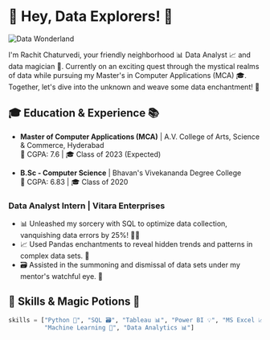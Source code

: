 # 🌟 Hey, Data Explorers! 👋

![Data Wonderland](https://media.giphy.com/media/3oEjHP1rzsUz7H5G2U/giphy.gif)

I'm Rachit Chaturvedi, your friendly neighborhood 📊 Data Analyst 📈 and data magician 🔮. Currently on an exciting quest through the mystical realms of data while pursuing my Master's in Computer Applications (MCA) 🎓. Together, let's dive into the unknown and weave some data enchantment! 🌟

## 🎓 Education & Experience 📚

- **Master of Computer Applications (MCA)** | A.V. College of Arts, Science & Commerce, Hyderabad  
  🌟 CGPA: 7.6 | 🎓 Class of 2023 (Expected)

- **B.Sc - Computer Science** | Bhavan's Vivekananda Degree College  
  🌟 CGPA: 6.83 | 🎓 Class of 2020

### Data Analyst Intern | Vitara Enterprises

- 📊 Unleashed my sorcery with SQL to optimize data collection, vanquishing data errors by 25%! 🧙‍♂️
- 📈 Used Pandas enchantments to reveal hidden trends and patterns in complex data sets. 🌌
- 🗃️ Assisted in the summoning and dismissal of data sets under my mentor's watchful eye. 💼

## 🔧 Skills & Magic Potions 🧪

```python
skills = ["Python 🐍", "SQL 🗃️", "Tableau 📊", "Power BI 💡", "MS Excel 📈",
          "Machine Learning 🤖", "Data Analytics 📊"]

 
